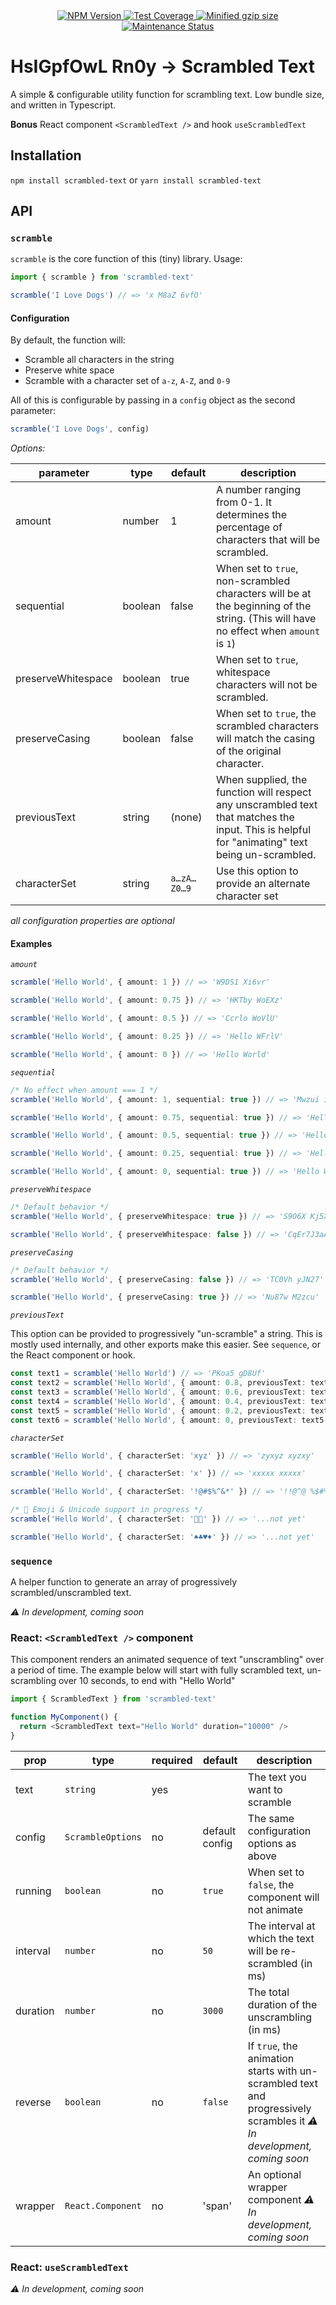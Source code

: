 <div align="center">
  <a href="https://npmjs.com/package/scrambled-text">
    <img alt="NPM Version" src="https://img.shields.io/npm/v/scrambled-text.svg" />
  </a>
  <a href="https://codecov.io/gh/good-idea/scrambled-text">
    <img alt="Test Coverage" src="https://codecov.io/gh/good-idea/scrambled-text/branch/master/graph/badge.svg" />
  </a>
  <a href="https://bundlephobia.com/result?p=scrambled-text">
    <img alt="Minified gzip size" src="https://img.shields.io/bundlephobia/minzip/scrambled-text.svg?label=gzip%20size" />
  </a>
  <a href="https://github.com/good-idea/scrambled-text#maintenance-status">
    <img alt="Maintenance Status" src="https://img.shields.io/badge/maintenance-active-green.svg" />
  </a>
</div>

# HsIGpfOwL Rn0y → Scrambled Text

A simple & configurable utility function for scrambling text. Low bundle size, and written in Typescript.

**Bonus** React component `<ScrambledText />` and hook `useScrambledText`

## Installation

`npm install scrambled-text` or `yarn install scrambled-text`

## API

### `scramble`

`scramble` is the core function of this (tiny) library. Usage:

```ts
import { scramble } from 'scrambled-text'

scramble('I Love Dogs') // => 'x M8aZ 6vfO'
```

#### Configuration

By default, the function will:

- Scramble all characters in the string
- Preserve white space
- Scramble with a character set of `a-z`, `A-Z`, and `0-9`

All of this is configurable by passing in a `config` object as the second parameter:

```ts
scramble('I Love Dogs', config)
```

_Options:_

| parameter          | type    | default     | description                                                                                                                                    |
| ------------------ | ------- | ----------- | ---------------------------------------------------------------------------------------------------------------------------------------------- |
| amount             | number  | 1           | A number ranging from 0-1. It determines the percentage of characters that will be scrambled.                                                  |
| sequential         | boolean | false       | When set to `true`, non-scrambled characters will be at the beginning of the string. (This will have no effect when `amount` is `1`)           |
| preserveWhitespace | boolean | true        | When set to `true`, whitespace characters will not be scrambled.                                                                               |
| preserveCasing     | boolean | false       | When set to `true`, the scrambled characters will match the casing of the original character.                                                  |
| previousText       | string  | (none)      | When supplied, the function will respect any unscrambled text that matches the input. This is helpful for "animating" text being un-scrambled. |
| characterSet       | string  | `a…zA…Z0…9` | Use this option to provide an alternate character set                                                                                          |

_all configuration properties are optional_

#### Examples

_`amount`_

```ts
scramble('Hello World', { amount: 1 }) // => 'W9DS1 Xi6vr'

scramble('Hello World', { amount: 0.75 }) // => 'HKTby WoEXz'

scramble('Hello World', { amount: 0.5 }) // => 'Ccrlo WoVlU'

scramble('Hello World', { amount: 0.25 }) // => 'Hello WFrlV'

scramble('Hello World', { amount: 0 }) // => 'Hello World'
```

_`sequential`_

```ts
/* No effect when amount === 1 */
scramble('Hello World', { amount: 1, sequential: true }) // => 'Mwzui ijwxj'

scramble('Hello World', { amount: 0.75, sequential: true }) // => 'HelTk 461zy'

scramble('Hello World', { amount: 0.5, sequential: true }) // => 'Hello z10Do'

scramble('Hello World', { amount: 0.25, sequential: true }) // => 'Hello WoEU8'

scramble('Hello World', { amount: 0, sequential: true }) // => 'Hello World'
```

_`preserveWhitespace`_

```ts
/* Default behavior */
scramble('Hello World', { preserveWhitespace: true }) // => 'S9O6X Kj5XA'

scramble('Hello World', { preserveWhitespace: false }) // => 'CqEr7J3aAZc'
```

_`preserveCasing`_

```ts
/* Default behavior */
scramble('Hello World', { preserveCasing: false }) // => 'TC0Vh yJN27'

scramble('Hello World', { preserveCasing: true }) // => 'Nu87w M2zcu'
```

_`previousText`_

This option can be provided to progressively "un-scramble" a string. This is mostly used internally, and other exports make this easier. See `sequence`, or the React component or hook.

```ts
const text1 = scramble('Hello World') // => 'PKoa5 gD8Uf'
const text2 = scramble('Hello World', { amount: 0.8, previousText: text1 }) // => 'NGYto oGilN'
const text3 = scramble('Hello World', { amount: 0.6, previousText: text2 }) // => 'HDlJo LaOld'
const text4 = scramble('Hello World', { amount: 0.4, previousText: text3 }) // => 'Hello yosld'
const text5 = scramble('Hello World', { amount: 0.2, previousText: text4 }) // => 'Hello Wosld'
const text6 = scramble('Hello World', { amount: 0, previousText: text5 }) // => 'Hello World'
```

_`characterSet`_

```ts
scramble('Hello World', { characterSet: 'xyz' }) // => 'zyxyz xyzxy'

scramble('Hello World', { characterSet: 'x' }) // => 'xxxxx xxxxx'

scramble('Hello World', { characterSet: '!@#$%^&*' }) // => '!!@^@ %$#%*'

/* 🚫 Emoji & Unicode support in progress */
scramble('Hello World', { characterSet: '🤞🐛' }) // => '...not yet'

scramble('Hello World', { characterSet: '♠︎♣︎♥︎♦︎' }) // => '...not yet'
```

### `sequence`

A helper function to generate an array of progressively scrambled/unscrambled text.

_⚠️ In development, coming soon_

### React: `<ScrambledText />` component

This component renders an animated sequence of text "unscrambling" over a period of time. The example below will start with fully scrambled text, un-scrambling over 10 seconds, to end with "Hello World"

```ts
import { ScrambledText } from 'scrambled-text'

function MyComponent() {
  return <ScrambledText text="Hello World" duration="10000" />
}
```

| prop     | type              | required | default        | description                                                                                                            |
| -------- | ----------------- | -------- | -------------- | ---------------------------------------------------------------------------------------------------------------------- |
| text     | `string`          | yes      |                | The text you want to scramble                                                                                          |
| config   | `ScrambleOptions` | no       | default config | The same configuration options as above                                                                                |
| running  | `boolean`         | no       | `true`         | When set to `false`, the component will not animate                                                                    |
| interval | `number`          | no       | `50`           | The interval at which the text will be re-scrambled (in ms)                                                            |
| duration | `number`          | no       | `3000`         | The total duration of the unscrambling (in ms)                                                                         |
| reverse  | `boolean`         | no       | `false`        | If `true`, the animation starts with un-scrambled text and progressively scrambles it _⚠️ In development, coming soon_ |
| wrapper  | `React.Component` | no       | 'span'         | An optional wrapper component _⚠️ In development, coming soon_                                                         |

### React: `useScrambledText`

_⚠️ In development, coming soon_
